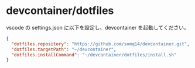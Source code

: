 # devcontainer/dotfiles

vscode の settings.json に以下を設定し、devcontainer を起動してください。

```json
{
  "dotfiles.repository": "https://github.com/somq14/devcontainer.git",
  "dotfiles.targetPath": "~/devcontainer",
  "dotfiles.installCommand": "~/devcontainer/dotfiles/install.sh"
}
```
